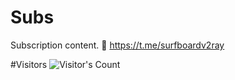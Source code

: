# Subs
Subscription content.
🔗 https://t.me/surfboardv2ray

#Visitors
![Visitor's Count](https://profile-counter.glitch.me/Ckomatsuo_TopFreeProxies/count.svg)
